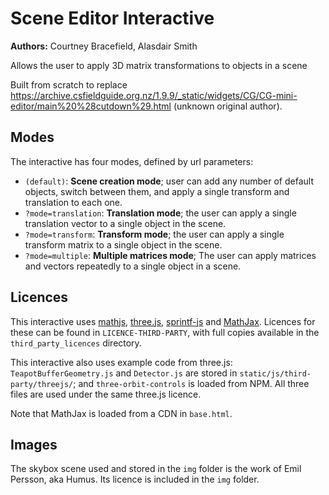 # Scene Editor Interactive

**Authors:** Courtney Bracefield, Alasdair Smith

Allows the user to apply 3D matrix transformations to objects in a scene

Built from scratch to replace https://archive.csfieldguide.org.nz/1.9.9/_static/widgets/CG/CG-mini-editor/main%20%28cutdown%29.html (unknown original author).

## Modes

The interactive has four modes, defined by url parameters:

- `(default)`: **Scene creation mode**; user can add any number of default objects, switch between them, and apply a single transform and translation to each one.
- `?mode=translation`: **Translation mode**; the user can apply a single translation vector to a single object in the scene.
- `?mode=transform`: **Transform mode**; the user can apply a single transform matrix to a single object in the scene.
- `?mode=multiple`: **Multiple matrices mode**; The user can apply matrices and vectors repeatedly to a single object in a scene.

## Licences

This interactive uses [mathjs](https://github.com/josdejong/mathjs), [three.js](https://github.com/mrdoob/three.js/), [sprintf-js](https://github.com/alexei/sprintf.js) and [MathJax](https://github.com/mathjax/MathJax).
Licences for these can be found in `LICENCE-THIRD-PARTY`, with full copies available in the `third_party_licences` directory.

This interactive also uses example code from three.js: `TeapotBufferGeometry.js` and `Detector.js` are stored in `static/js/third-party/threejs/`; and `three-orbit-controls` is loaded from NPM.
All three files are used under the same three.js licence.

Note that MathJax is loaded from a CDN in `base.html`.

## Images

The skybox scene used and stored in the `img` folder is the work of Emil Persson, aka Humus.
Its licence is included in the `img` folder.
